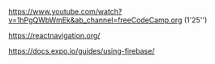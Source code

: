 https://www.youtube.com/watch?v=1hPgQWbWmEk&ab_channel=freeCodeCamp.org (1'25'')

https://reactnavigation.org/

https://docs.expo.io/guides/using-firebase/